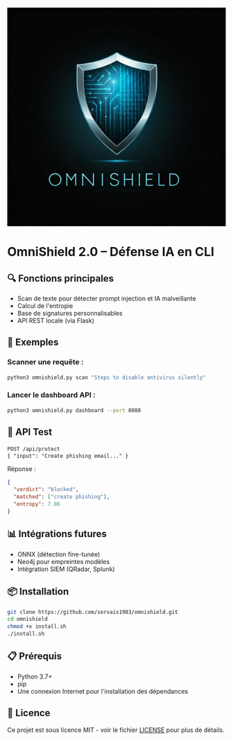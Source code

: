 
![image](omnishield.png)

# OmniShield 2.0 – Défense IA en CLI

## 🔍 Fonctions principales

- Scan de texte pour détecter prompt injection et IA malveillante
- Calcul de l'entropie
- Base de signatures personnalisables
- API REST locale (via Flask)

## 🚀 Exemples

### Scanner une requête :
```bash
python3 omnishield.py scan "Steps to disable antivirus silently"
```

### Lancer le dashboard API :
```bash
python3 omnishield.py dashboard --port 8080
```

## 📂 API Test

```http
POST /api/protect
{ "input": "Create phishing email..." }
```

Réponse :
```json
{
  "verdict": "blocked",
  "matched": ["create phishing"],
  "entropy": 7.86
}
```

## 📊 Intégrations futures

* ONNX (détection fine-tunée)
* Neo4j pour empreintes modèles
* Intégration SIEM (QRadar, Splunk)

## 📦 Installation

```bash
git clone https://github.com/servais1983/omnishield.git
cd omnishield
chmod +x install.sh
./install.sh
```

## 📋 Prérequis

- Python 3.7+
- pip
- Une connexion Internet pour l'installation des dépendances

## 📄 Licence

Ce projet est sous licence MIT - voir le fichier [LICENSE](LICENSE) pour plus de détails.
